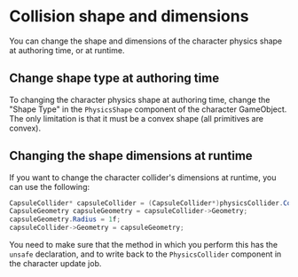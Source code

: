 
# Collision shape and dimensions

You can change the shape and dimensions of the character physics shape at authoring time, or at runtime.

## Change shape type at authoring time

To changing the character physics shape at authoring time, change the "Shape Type" in the `PhysicsShape` component of the character GameObject. The only limitation is that it must be a convex shape (all primitives are convex). 

## Changing the shape dimensions at runtime

If you want to change the character collider's dimensions at runtime, you can use the following:

```cs
CapsuleCollider* capsuleCollider = (CapsuleCollider*)physicsCollider.ColliderPtr;
CapsuleGeometry capsuleGeometry = capsuleCollider->Geometry;
capsuleGeometry.Radius = 1f;
capsuleCollider->Geometry = capsuleGeometry;
```

You need to make sure that the method in which you perform this has the `unsafe` declaration, and to write back to the `PhysicsCollider` component in the character update job.